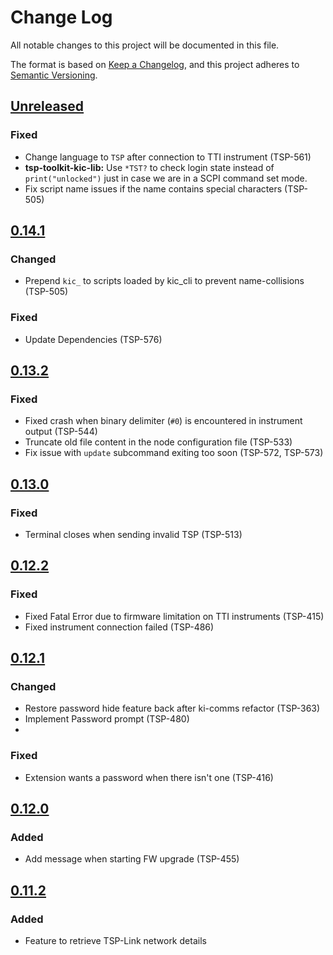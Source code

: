 # Change Log

All notable changes to this project will be documented in this file.

The format is based on [Keep a Changelog](https://keepachangelog.com/en/1.0.0/),
and this project adheres to [Semantic Versioning](https://semver.org/spec/v2.0.0.html).

<!--
Check [Keep a Changelog](http://keepachangelog.com/) for recommendations on how to structure this file.

    Added -- for new features.
    Changed -- for changes in existing functionality.
    Deprecated -- for soon-to-be removed features.
    Removed -- for now removed features.
    Fixed -- for any bug fixes.
    Security -- in case of vulnerabilities.
-->
## [Unreleased]

### Fixed
- Change language to `TSP` after connection to TTI instrument (TSP-561)
- **tsp-toolkit-kic-lib:** Use `*TST?` to check login state instead of
  `print("unlocked")` just in case we are in a SCPI command set mode.
- Fix script name issues if the name contains special characters (TSP-505)

## [0.14.1]

### Changed
- Prepend `kic_` to scripts loaded by kic_cli to prevent name-collisions (TSP-505)

### Fixed
- Update Dependencies (TSP-576)


## [0.13.2]

### Fixed
- Fixed crash when binary delimiter (`#0`) is encountered in instrument output (TSP-544)
- Truncate old file content in the node configuration file (TSP-533)
- Fix issue with `update` subcommand exiting too soon (TSP-572, TSP-573)

## [0.13.0]

### Fixed

- Terminal closes when sending invalid TSP (TSP-513)

## [0.12.2]

### Fixed

- Fixed Fatal Error due to firmware limitation on TTI instruments (TSP-415)
- Fixed instrument connection failed (TSP-486)

## [0.12.1]

### Changed

- Restore password hide feature back after ki-comms refactor (TSP-363)
- Implement Password prompt (TSP-480)
-
### Fixed

- Extension wants a password when there isn't one (TSP-416)

## [0.12.0]

### Added
- Add message when starting FW upgrade (TSP-455)

## [0.11.2]

### Added
- Feature to retrieve TSP-Link network details

<!--Version Comparison Links-->
[Unreleased]: https://github.com/TEK-Engineering/tsp-toolkit-kic-cli/compare/v0.14.1...HEAD
[0.14.1]: https://github.com/TEK-Engineering/tsp-toolkit-kic-cli/releases/tag/v0.14.1
[0.13.2]: https://github.com/TEK-Engineering/tsp-toolkit-kic-cli/releases/tag/v0.13.2
[0.13.0]: https://github.com/TEK-Engineering/tsp-toolkit-kic-cli/releases/tag/v0.13.0
[0.12.2]: https://github.com/TEK-Engineering/tsp-toolkit-kic-cli/releases/tag/v0.12.2
[0.12.1]: https://github.com/TEK-Engineering/tsp-toolkit-kic-cli/releases/tag/v0.12.1
[0.12.0]: https://github.com/TEK-Engineering/tsp-toolkit-kic-cli/releases/tag/v0.12.0
[0.11.2]: https://github.com/TEK-Engineering/tsp-toolkit-kic-cli/releases/tag/v0.11.2
